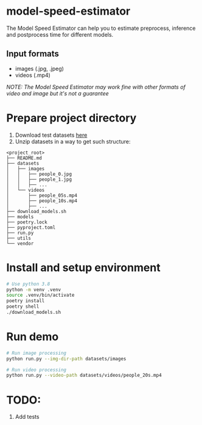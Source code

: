 # model-speed-estimator
The Model Speed Estimator can help you to estimate preprocess, inference and postprocess time for different models.
## Input formats
* images (.jpg, .jpeg)
* videos (.mp4) 

*NOTE: The Model Speed Estimator may work fine with other formats of video and image but it's not a guarantee*
# Prepare project directory
1. Download test datasets [here](https://drive.google.com/file/d/1l7oX-q4zZMBRhpu2ayciQDFIpqzcLZ0r/view?usp=sharing)
1. Unzip datasets in a way to get such structure:
```
<project_root>
├── README.md
├── datasets
│   ├── images
│   │   ├── people_0.jpg
│   │   ├── people_1.jpg
│   │   ├── ...
│   └── videos
│       ├── people_05s.mp4
│       ├── people_10s.mp4
│       ├── ...
├── download_models.sh
├── models
├── poetry.lock
├── pyproject.toml
├── run.py
├── utils
└── vendor
```


# Install and setup environment
```bash
# Use python 3.8
python -m venv .venv
source .venv/bin/activate
poetry install
poetry shell
./download_models.sh
```

# Run demo
```bash
# Run image processing
python run.py --img-dir-path datasets/images

# Run video processing
python run.py --video-path datasets/videos/people_20s.mp4
```

# TODO:
1. Add tests
